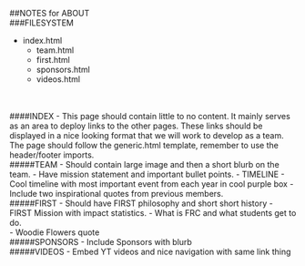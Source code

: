 ##NOTES for ABOUT
<br>
###FILESYSTEM
- index.html
	- team.html
	- first.html
	- sponsors.html
	- videos.html
<br>
<br>
####INDEX
- This page should contain little to no content.
It mainly serves as an area to deploy links to the other pages.
These links should be displayed in a nice looking format that we will work to develop as a team.
The page should follow the generic.html template, remember to use the header/footer imports.
<br>
#####TEAM
- Should contain large image and then a short blurb on the team.
- Have mission statement and important bullet points.
- TIMELINE
- Cool timeline with most important event from each year in cool purple box
- Include two inspirational quotes from previous members.
<br>
#####FIRST
- Should have FIRST philosophy and short short history
- FIRST Mission with impact statistics.
- What is FRC and what students get to do.
<br>
- Woodie Flowers quote
<br>
#####SPONSORS
- Include Sponsors with blurb
<br>
#####VIDEOS
- Embed YT videos and nice navigation with same link thing
<br>
